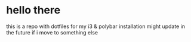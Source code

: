 # hello there
this is a repo with dotfiles for my i3 & polybar installation
might update in the future if i move to something else
